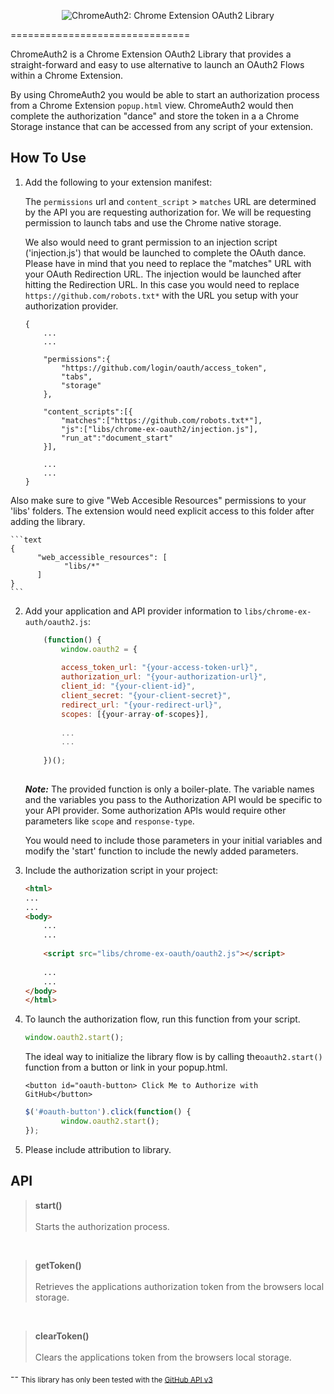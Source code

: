 <p align="center">
  <img src="https://whoisjuan.github.io/alt-images/chromeauth2.png" alt="ChromeAuth2: Chrome Extension OAuth2 Library"/>
</p>
===============================

ChromeAuth2 is a Chrome Extension OAuth2 Library that provides a straight-forward and easy to use alternative to launch an OAuth2 Flows within a Chrome Extension.

By using ChromeAuth2 you would be able to start an authorization process from a Chrome Extension `popup.html` view. ChromeAuth2 would then complete the authorization "dance" and store the token in a a Chrome Storage instance that can be accessed from any script of your extension. 


How To Use
----------
1. Add the following to your extension manifest:

	The `permissions` url and `content_script` > `matches` URL are determined by the API you are requesting authorization for. We will be requesting permission to launch tabs and use the Chrome native storage.
	
	We also would need to grant permission to an injection script ('injection.js') that would be launched to complete the OAuth dance. Please have in mind that you need to replace the "matches" URL with your OAuth Redirection URL. The injection would be launched after hitting the Redirection URL. In this case you would need to replace `https://github.com/robots.txt*` with the URL you setup with your authorization provider.
	
	```text
	{
		...
		...
		
		"permissions":{
			"https://github.com/login/oauth/access_token",
			"tabs",
			"storage"
		},
		
		"content_scripts":[{
			"matches":["https://github.com/robots.txt*"],
			"js":["libs/chrome-ex-oauth2/injection.js"],
			"run_at":"document_start"
		}],
		
		...
		...
	}
	```
	
 Also make sure to give "Web Accesible Resources" permissions to your 'libs' folders. The extension would need explicit access to this folder after adding the library.

	```text
	{
	      "web_accessible_resources": [
    			"libs/*"
		  ]
	}
	```

2. Add your application and API provider information to `libs/chrome-ex-auth/oauth2.js`:

	```javascript
		(function() {
			window.oauth2 = {
			
			access_token_url: "{your-access-token-url}",
			authorization_url: "{your-authorization-url}",
			client_id: "{your-client-id}",
			client_secret: "{your-client-secret}",
			redirect_url: "{your-redirect-url}",
			scopes: [{your-array-of-scopes}],
			
			...
			...
		
		})();			
			
	```

	***Note:*** The provided function is only a boiler-plate. The variable names and the variables you pass to the Authorization API would be specific to your API provider. Some authorization APIs would require other parameters like  `scope` and `response-type`. 

	You would need to include those parameters in your initial variables and modify the 'start' function to include the newly added parameters.


3. Include the authorization script in your project:

	```html
	<html>
	...
	...
	<body>
		...
		...
		
		<script src="libs/chrome-ex-oauth/oauth2.js"></script>
		
		...
		...
	</body>
	</html>
	```

4. To launch the authorization flow, run this function from your script. 

	```javascript
	window.oauth2.start();
	```
	The ideal way to initialize the library flow is by calling the`oauth2.start()` function from a button or link in your popup.html.
	
	```HTML5
	<button id="oauth-button> Click Me to Authorize with GitHub</button>
	```
	
	```javascript
	$('#oauth-button').click(function() {
    		window.oauth2.start();
	});
	```
	
5. Please include attribution to library.

API
---

>**start()**
><br><br>
>Starts the authorization process.

<br>

>**getToken()**
><br><br>
>Retrieves the applications authorization token from the browsers local storage.

<br>

>**clearToken()**
><br><br>
>Clears the applications token from the browsers local storage.

--
<sub>This library has only been tested with the [GitHub API v3](http://developer.github.com/v3/)</sub>
